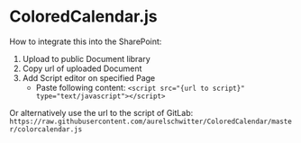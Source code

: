 # ColoredCalendar.js

How to integrate this into the SharePoint:
1. Upload to public Document library
2. Copy url of uploaded Document
3. Add Script editor on specified Page
    * Paste following content:
        `<script src="{url to script}" type="text/javascript"></script>`
    
Or alternatively use the url to the script of GitLab:
`https://raw.githubusercontent.com/aurelschwitter/ColoredCalendar/master/colorcalendar.js`
